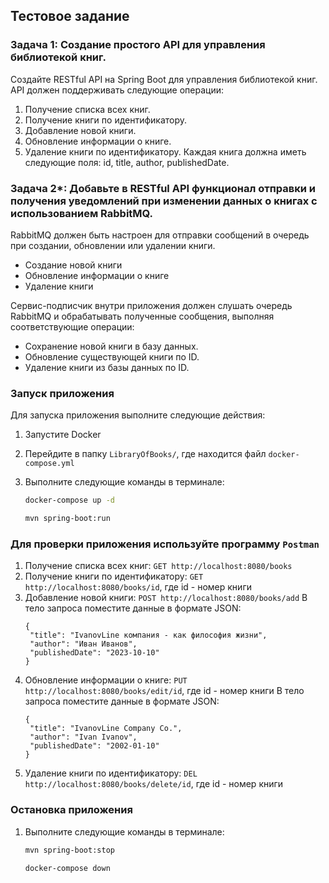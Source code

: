 ## Тестовое задание

### Задача 1: Создание простого API для управления библиотекой книг.

Создайте RESTful API на Spring Boot для управления библиотекой книг. API должен поддерживать следующие операции:
1. Получение списка всех книг.
2. Получение книги по идентификатору.
3. Добавление новой книги.
4. Обновление информации о книге.
5. Удаление книги по идентификатору.
   Каждая книга должна иметь следующие поля: id, title, author, publishedDate.


### Задача 2*: Добавьте в RESTful API функционал отправки и получения уведомлений при изменении данных о книгах с использованием RabbitMQ.

RabbitMQ должен быть настроен для отправки сообщений в очередь при создании, обновлении или удалении книги.
- Создание новой книги
- Обновление информации о книге
- Удаление книги

Сервис-подписчик внутри приложения должен слушать очередь RabbitMQ и обрабатывать полученные сообщения, выполняя соответствующие операции:
- Сохранение новой книги в базу данных.
- Обновление существующей книги по ID.
- Удаление книги из базы данных по ID.

### Запуск приложения

Для запуска приложения выполните следующие действия:
1. Запустите Docker
2. Перейдите в папку `LibraryOfBooks/`, где находится файл `docker-compose.yml`
3. Выполните следующие команды в терминале:

   ```bash
   docker-compose up -d
   ```

   ```bash
   mvn spring-boot:run
   ```

### Для проверки приложения используйте программу `Postman`

1. Получение списка всех книг: `GET http://localhost:8080/books`
2. Получение книги по идентификатору: `GET http://localhost:8080/books/id`, где id - номер книги
3. Добавление новой книги: `POST http://localhost:8080/books/add`
   В тело запроса поместите данные в формате JSON:
   ```
   {
    "title": "IvanovLine компания - как философия жизни",
    "author": "Иван Иванов",
    "publishedDate": "2023-10-10"
   }
   ```
4. Обновление информации о книге: `PUT http://localhost:8080/books/edit/id`, где id - номер книги
   В тело запроса поместите данные в формате JSON:
   ```
   {
    "title": "IvanovLine Company Co.",
    "author": "Ivan Ivanov",
    "publishedDate": "2002-01-10"
   }
   ```
5. Удаление книги по идентификатору: `DEL http://localhost:8080/books/delete/id`, где id - номер книги

### Остановка приложения

1. Выполните следующие команды в терминале:

   ```bash
   mvn spring-boot:stop
   ```

   ```bash
   docker-compose down 
   ```